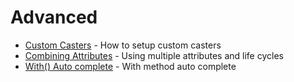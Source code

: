 # Advanced

- [Custom Casters](./custom-casters.md) - How to setup custom casters
- [Combining Attributes](./combining-attributes.md) - Using multiple attributes and life cycles
- [With() Auto complete](./with-autocomplete.md) - With method auto complete
